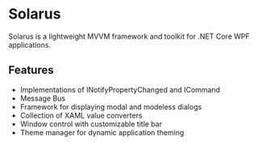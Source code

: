 # Solarus

Solarus is a lightweight MVVM framework and toolkit for .NET Core WPF applications.

## Features

- Implementations of INotifyPropertyChanged and ICommand
- Message Bus
- Framework for displaying modal and modeless dialogs
- Collection of XAML value converters
- Window control with customizable title bar
- Theme manager for dynamic application theming
